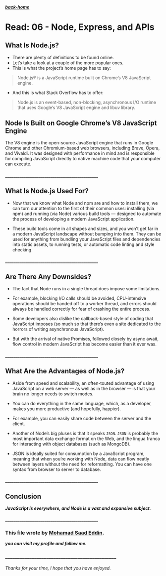 ##### [back-home](https://mhd22.github.io/301-reading-notes/)

# Read: 06 - Node, Express, and APIs

## What Is Node.js?

* There are plenty of definitions to be found online. 
* Let’s take a look at a couple of the more popular ones. 
* This is what the project’s home page has to say:

 > Node.js® is a JavaScript runtime built on Chrome’s V8 JavaScript engine.

* And this is what Stack Overflow has to offer:

 > Node.js is an event-based, non-blocking, asynchronous I/O runtime that uses Google’s V8 JavaScript engine and libuv library.


## Node Is Built on Google Chrome’s V8 JavaScript Engine

 The V8 engine is the open-source JavaScript engine that runs in Google Chrome and other Chromium-based web browsers, including Brave, Opera, and Vivaldi. It was designed with performance in mind and is responsible for compiling JavaScript directly to native machine code that your computer can execute.

#### _____________________________________________


## What Is Node.js Used For?

* Now that we know what Node and npm are and how to install them, we can turn our attention to the first of their common uses: installing (via npm) and running (via Node) various build tools — designed to automate the process of developing a modern JavaScript application.

* These build tools come in all shapes and sizes, and you won’t get far in a modern JavaScript landscape without bumping into them. They can be used for anything from bundling your JavaScript files and dependencies into static assets, to running tests, or automatic code linting and style checking.

#### _____________________________________________

## Are There Any Downsides?

* The fact that Node runs in a single thread does impose some limitations. 
* For example, blocking I/O calls should be avoided, CPU-intensive operations should be handed off to a worker thread, and errors should always be handled correctly for fear of crashing the entire process.

* Some developers also dislike the callback-based style of coding that JavaScript imposes (so much so that there’s even a site dedicated to the horrors of writing asynchronous JavaScript). 
* But with the arrival of native Promises, followed closely by async await, flow control in modern JavaScript has become easier than it ever was.

#### _____________________________________________


## What Are the Advantages of Node.js?

* Aside from speed and scalability, an often-touted advantage of using JavaScript on a web server — as well as in the browser — is that your brain no longer needs to switch modes. 
* You can do everything in the same language, which, as a developer, makes you more productive (and hopefully, happier). 
* For example, you can easily share code between the server and the client.

* Another of Node’s big pluses is that it speaks `JSON`. `JSON` is probably the most important data exchange format on the Web, and the lingua franca for interacting with object databases (such as MongoDB).
* JSON is ideally suited for consumption by a JavaScript program, meaning that when you’re working with Node, data can flow neatly between layers without the need for reformatting. You can have one syntax from browser to server to database.

#### _____________________________________________


## Conclusion

***JavaScript is everywhere, and Node is a vast and expansive subject.***



#### _____________________________________________



### This file wrote by [Mohamad Saad Eddin](https://github.com/MHD22).
***you can visit my profile and follow me.***
### ______________________________________________


###### Thanks for your time, I hope that you have enjoyed.

